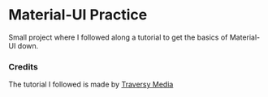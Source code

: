 # Material-UI Practice

Small project where I followed along a tutorial to get the basics of Material-UI down.

### Credits
The tutorial I followed is made by [Traversy Media](https://www.youtube.com/watch?v=dzOrUmK4Qyw)
